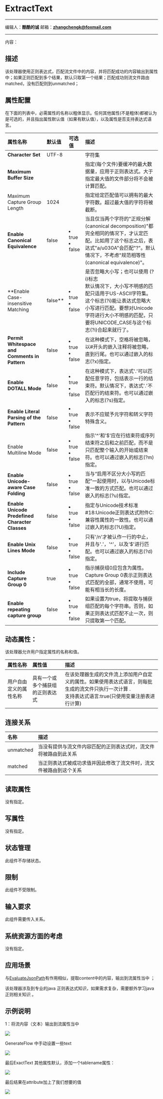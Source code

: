 # ExtractText
***
编辑人：__**酷酷的诚**__  邮箱：**zhangchengk@foxmail.com** 
***
内容：


## 描述

该处理器使用正则表达式，匹配流文件中的内容，并将匹配成功的内容输出到属性中；如果正则匹配到多个结果，默认只取第一个结果；匹配成功则流文件路由matched，没有匹配则到unmatched；

## 属性配置

在下面的列表中，必需属性的名称以粗体显示。任何其他属性(不是粗体)都被认为是可选的，并且指出属性默认值（如果有默认值），以及属性是否支持表达式语言。

|属性名称|默认值|可选值|描述|
|:-|:-|:-|:-|
|**Character Set**|UTF-8||字符集|
|**Maximum Buffer Size**|||指定(每个文件)要缓冲的最大数据量，应用于正则表达式。大于指定最大值的文件部分将不会被计算匹配。|
|Maximum Capture Group Length|1024||指定给定匹配值可以拥有的最大字符数。超过最大值的字符将被截断。|
|**Enable Canonical Equivalence**|false|<li>true</li><li>false</li>|当且仅当两个字符的"正规分解(canonical decomposition)"都完全相同的情况下，才认定匹配。比如用了这个标志之后，表达式"a/u030A"会匹配"?"。默认情况下，不考虑"规范相等性(canonical equivalence)"。|
|**Enable Case-insensitive Matching|false**|<li>true</li><li>false</li>|是否忽略大小写；也可以使用 (?i)标志<br>默认情况下，大小写不明感的匹配只适用于US-ASCII字符集。这个标志(?i)能让表达式忽略大小写进行匹配。要想对Unicode字符进行大小不明感的匹配，只要将UNICODE_CASE与这个标志(?i)合起来就行了。|
|**Permit Whitespace and Comments in Pattern**|false|<li>true</li><li>false</li>|在这种模式下，空格将被忽略，以#开头的嵌入注释将被忽略，直到行尾。也可以通过嵌入的标志(?x)指定。|
|**Enable DOTALL Mode**|false|<li>true</li><li>false</li>|在这种模式下，表达式'.'可以匹配任意字符，包括表示一行的结束符。默认情况下，表达式'.'不匹配行的结束符。也可以通过嵌入的标志(?s)指定。|
|**Enable Literal Parsing of the Pattern**|false|<li>true</li><li>false</li>|表示不应赋予元字符和转义字符特殊含义。|
|Enable Multiline Mode|false|<li>true</li><li>false</li>|指示'^'和'$'应在行结束符或序列结束符之后和之前匹配，而不是只匹配整个输入的开始或结束符。也可以通过嵌入的标志(?m)指定。|
|**Enable Unicode-aware Case Folding**|false|<li>true</li><li>false</li>|当与“启用不区分大小写的匹配”一起使用时，以与Unicode标准一致的方式匹配。也可以通过嵌入的标志(?u)指定。|
|**Enable Unicode Predefined Character Classes**|false|<li>true</li><li>false</li>|指定与Unicode技术标准#18:Unicode正则表达式附件C:兼容性属性的一致性。也可以通过嵌入的标志(?U)指定。|
|**Enable Unix Lines Mode**|false|<li>true</li><li>false</li>|只有'/n'才被认作一行的中止，并且与'.'，'^'，以及'$'进行匹配。也可以通过嵌入的标志(?d)指定。|
|**Include Capture Group 0**|true|<li>true</li><li>false</li>|指示捕获组0应包含为属性。Capture Group 0表示正则表达式匹配的全部，通常不使用，可能有相当长的长度。|
|**Enable repeating capture group**|false|<li>true</li><li>false</li>|如果设置为true，将提取与捕获组匹配的每个字符串。否则，如果正则表达式匹配不止一次，则只提取第一个匹配。|

## 动态属性：

该处理器允许用户指定属性的名称和值。

|属性名称|属性值|描述|
|:-|:-|:-|
|用户自由定义的属性名称	|具有一个或多个捕获组的正则表达式|在该处理器生成的文件流上添加用户自定义的属性。如果使用表达式语言，则每批生成的流文件只执行一次计算 .<br>支持表达式语言:true(只使用变量注册表进行计算)|

## 连接关系

|名称|描述|
|:-|:-|
|unmatched|当没有提供与流文件内容匹配的正则表达式时，流文件将被路由到此关系|
|matched|当正则表达式被成功求值并因此修改了流文件时，流文件被路由到这个关系|

## 读取属性

没有指定。

## 写属性

没有指定。

## 状态管理

此组件不存储状态。

## 限制

此组件不受限制。

## 输入要求

此组件需要传入关系。

## 系统资源方面的考虑

没有指定。

## 应用场景

与[EvaluateJsonPath](./EvaluateJsonPath)有作用相似，提取content中的内容，输出到流属性当中 ；

该处理器涉及到专业的java 正则表达式知识，如果需求复杂，需要额外学习java正则相关知识 。

## 示例说明

1：将流内容（文本）输出到流属性当中 

![](./img/ExtractText/dataflow.png)

GenerateFlow  中手动设置一些text

![](./img/ExtractText/input.png)

最后ExactText  其他属性默认，添加一个tablename属性：

![](./img/ExtractText/config.png)

最后结果在attribute加上了我们想要的值

![](./img/ExtractText/result.png)